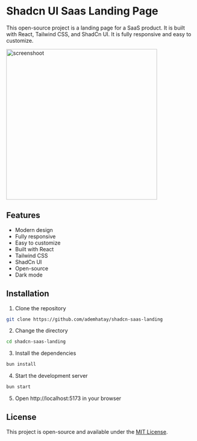 # Shadcn UI Saas Landing Page

This open-source project is a landing page for a SaaS product. It is built with React, Tailwind CSS, and ShadCn UI. It is fully responsive and easy to customize.

<img src="https://i.hizliresim.com/d0uyrl7.png" alt="screenshoot" width="400" />

## Features
- Modern design
- Fully responsive
- Easy to customize
- Built with React
- Tailwind CSS
- ShadCn UI
- Open-source
- Dark mode

## Installation
1. Clone the repository
```bash
git clone https://github.com/ademhatay/shadcn-saas-landing
```
2. Change the directory
```bash
cd shadcn-saas-landing
```
3. Install the dependencies
```bash
bun install
```
4. Start the development server
```bash
bun start
```
5. Open http://localhost:5173 in your browser

## License
This project is open-source and available under the [MIT License](LICENSE).
